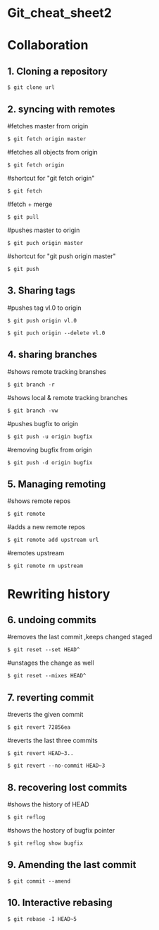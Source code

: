 # Git_cheat_sheet2
# Collaboration 
## 1. Cloning a repository
```
$ git clone url
```
## 2. syncing with remotes
#fetches master from origin
```
$ git fetch origin master
```
#fetches all objects from origin
```
$ git fetch origin
```
#shortcut for "git fetch origin"
```
$ git fetch
```
#fetch + merge
```
$ git pull
```
#pushes master to origin
```
$ git puch origin master
```
#shortcut for "git push origin master"
```
$ git push
```
## 3. Sharing tags
#pushes tag vl.0 to origin
```
$ git push origin vl.0
```
``` 
$ git puch origin --delete vl.0
```
## 4. sharing branches
#shows remote tracking branshes
```
$ git branch -r
```
#shows local & remote tracking branches
```
$ git branch -vw
```
#pushes bugfix to origin
```
$ git push -u origin bugfix
```
#removing bugfix from origin
```
$ git push -d origin bugfix
```
## 5. Managing remoting
#shows remote repos
```
$ git remote
```
#adds a new remote repos
```
$ git remote add upstream url
```
#remotes upstream
```
$ git remote rm upstream
```

# Rewriting history
## 6. undoing commits
#removes the last commit ,keeps changed staged
```
$ git reset --set HEAD^
```
#unstages the change as well
```
$ git reset --mixes HEAD^
```
## 7. reverting commit
#reverts the given commit
```
$ git revert 72856ea
```
#reverts the last three commits
```
$ git revert HEAD~3..
```
```
$ git revert --no-commit HEAD~3
```
## 8. recovering lost commits
#shows the history of HEAD
```
$ git reflog
```
#shows the hostory of bugfix pointer
```
$ git reflog show bugfix
```
## 9. Amending the last commit
```
$ git commit --amend
```
## 10. Interactive rebasing
```
$ git rebase -I HEAD~5
